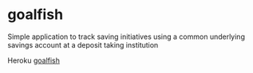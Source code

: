 # goalfish
Simple application to track saving initiatives using a common underlying savings account at a deposit taking institution

Heroku [goalfish](https://goalfish.herokuapp.com)